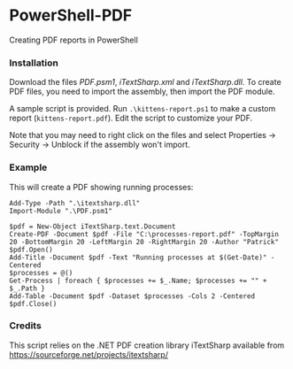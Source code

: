 # PowerShell-PDF
Creating PDF reports in PowerShell

### Installation
Download the files *PDF.psm1*, *iTextSharp.xml* and *iTextSharp.dll*. To create PDF files, you need to import the assembly, then import the PDF module. 

A sample script is provided. Run `.\kittens-report.ps1` to make a custom report (`kittens-report.pdf`). Edit the script to customize your PDF.

Note that you may need to right click on the files and select Properties -> Security -> Unblock if the assembly won't import.

### Example
This will create a PDF showing running processes:

    Add-Type -Path ".\itextsharp.dll"
    Import-Module ".\PDF.psm1"
    
    $pdf = New-Object iTextSharp.text.Document
    Create-PDF -Document $pdf -File "C:\processes-report.pdf" -TopMargin 20 -BottomMargin 20 -LeftMargin 20 -RightMargin 20 -Author "Patrick"
    $pdf.Open()
    Add-Title -Document $pdf -Text "Running processes at $(Get-Date)" -Centered
    $processes = @()
    Get-Process | foreach { $processes += $_.Name; $processes += "" + $_.Path }
    Add-Table -Document $pdf -Dataset $processes -Cols 2 -Centered
    $pdf.Close()

### Credits
This script relies on the .NET PDF creation library iTextSharp available from https://sourceforge.net/projects/itextsharp/

